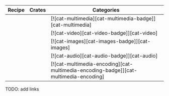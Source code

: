 | Recipe | Crates | Categories |
|--------|--------|------------|
|  |  | [![cat-multimedia][cat-multimedia-badge]][cat-multimedia] |
|  |  | [![cat-video][cat-video-badge]][cat-video] |
|  |  | [![cat-images][cat-images-badge]][cat-images] |
|  |  | [![cat-audio][cat-audio-badge]][cat-audio] |
|  |  | [![cat-multimedia-encoding][cat-multimedia-encoding-badge]][cat-multimedia-encoding] |
<div class="hidden">
TODO: add links
</div>
